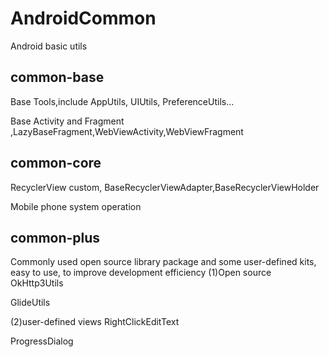 # AndroidCommon
Android basic utils

## common-base
Base Tools,include AppUtils, UIUtils, PreferenceUtils...

Base Activity and Fragment ,LazyBaseFragment,WebViewActivity,WebViewFragment

## common-core
RecyclerView custom, BaseRecyclerViewAdapter,BaseRecyclerViewHolder

Mobile phone system operation

## common-plus
Commonly used open source library package and some user-defined kits, easy to use, to improve development efficiency
(1)Open source
OkHttp3Utils

GlideUtils

(2)user-defined views
RightClickEditText

ProgressDialog
